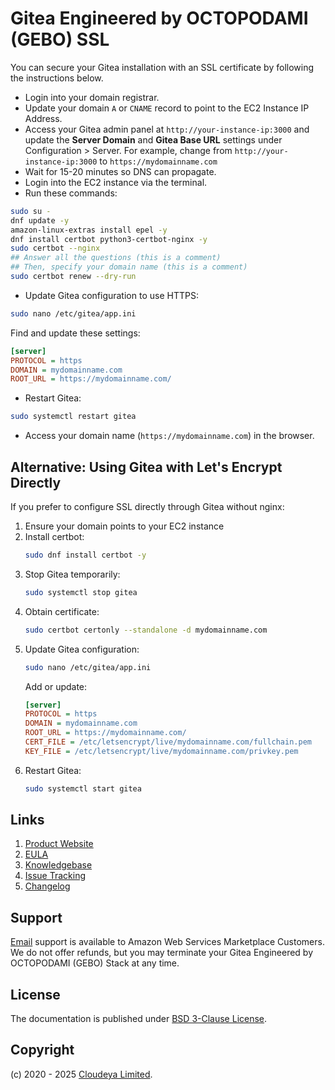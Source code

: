 # Gitea Engineered by OCTOPODAMI (GEBO) SSL

You can secure your Gitea installation with an SSL certificate by following the instructions below.

+ Login into your domain registrar.
+ Update your domain `A` or `CNAME` record to point to the EC2 Instance IP Address.
+ Access your Gitea admin panel at `http://your-instance-ip:3000` and update the **Server Domain** and **Gitea Base URL** settings under Configuration > Server. For example, change from `http://your-instance-ip:3000` to `https://mydomainname.com`
+ Wait for 15-20 minutes so DNS can propagate.
+ Login into the EC2 instance via the terminal.
+ Run these commands:

```sh
sudo su -
dnf update -y
amazon-linux-extras install epel -y
dnf install certbot python3-certbot-nginx -y
sudo certbot --nginx
## Answer all the questions (this is a comment)
## Then, specify your domain name (this is a comment)
sudo certbot renew --dry-run
```

+ Update Gitea configuration to use HTTPS:

```sh
sudo nano /etc/gitea/app.ini
```

Find and update these settings:
```ini
[server]
PROTOCOL = https
DOMAIN = mydomainname.com
ROOT_URL = https://mydomainname.com/
```

+ Restart Gitea:

```sh
sudo systemctl restart gitea
```

+ Access your domain name (`https://mydomainname.com`) in the browser.

## Alternative: Using Gitea with Let's Encrypt Directly

If you prefer to configure SSL directly through Gitea without nginx:

1. Ensure your domain points to your EC2 instance
2. Install certbot:
   ```sh
   sudo dnf install certbot -y
   ```
3. Stop Gitea temporarily:
   ```sh
   sudo systemctl stop gitea
   ```
4. Obtain certificate:
   ```sh
   sudo certbot certonly --standalone -d mydomainname.com
   ```
5. Update Gitea configuration:
   ```sh
   sudo nano /etc/gitea/app.ini
   ```
   Add or update:
   ```ini
   [server]
   PROTOCOL = https
   DOMAIN = mydomainname.com
   ROOT_URL = https://mydomainname.com/
   CERT_FILE = /etc/letsencrypt/live/mydomainname.com/fullchain.pem
   KEY_FILE = /etc/letsencrypt/live/mydomainname.com/privkey.pem
   ```
6. Restart Gitea:
   ```sh
   sudo systemctl start gitea
   ```

## Links

1. [Product Website](https://aws.amazon.com/marketplace/pp/prodview-iyn7nuvxxqcjg)
2. [EULA](./octopodamiEULA.txt)
3. [Knowledgebase](https://github.com/cloudeyalimited/gitea-engineered-by-octopodami/-/wikis/home)
4. [Issue Tracking](https://github.com/cloudeyalimited/gitea-engineered-by-octopodami/-/issues)
5. [Changelog](./changelog.md)

## Support

[Email](mailto:tech@cloudeya.org) support is available to Amazon Web Services Marketplace Customers. We do not offer refunds, but you may terminate your Gitea Engineered by OCTOPODAMI (GEBO) Stack at any time.

## License

The documentation is published under [BSD 3-Clause License](license.txt).

## Copyright

(c) 2020 - 2025 [Cloudeya Limited](https://cloudeya.org).